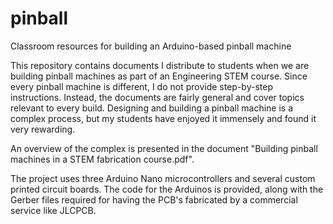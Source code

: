 # pinball
Classroom resources for building an Arduino-based pinball machine

This repository contains documents I distribute to students when we are building pinball machines as part of an Engineering STEM course.
Since every pinball machine is different, I do not provide step-by-step instructions.  Instead, the documents are fairly general and cover
topics relevant to every build.  Designing and building a pinball machine is a complex process, but my students have enjoyed it 
immensely and found it very rewarding. 

An overview of the complex is presented in the document "Building pinball machines in a STEM fabrication course.pdf".

The project uses three Arduino Nano microcontrollers and several custom printed circuit boards.  The code for the Arduinos is provided, along
with the Gerber files required for having the PCB's fabricated by a commercial service like JLCPCB.

